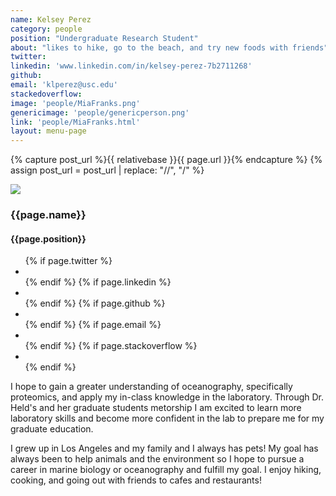 ```yaml
---
name: Kelsey Perez
category: people
position: "Undergraduate Research Student"
about: "likes to hike, go to the beach, and try new foods with friends"
twitter: 
linkedin: 'www.linkedin.com/in/kelsey-perez-7b2711268'
github:
email: 'klperez@usc.edu'
stackedoverflow: 
image: 'people/MiaFranks.png'
genericimage: 'people/genericperson.png'
link: 'people/MiaFranks.html'
layout: menu-page
---
```

<!-- No need to change anything here -->
{% capture post_url %}{{ relativebase }}{{ page.url }}{% endcapture %}
{% assign post_url = post_url | replace: "//", "/" %}

<div class="small-wrapper">
  <div class="about-container">
    <section class="about-header">
      <div class="author-image-container">
        <a href='{{ post_url}} '><img src='{{ relativebase }}/assets/img/{{ page.image }}'></a>
      </div>


<h3> {{page.name}}</h3>
<h4> {{page.position}} </h4>

<section class="about-body">
          <ul class="contact-list">
          {% if page.twitter %}
            <li class="twitter"><a class="twitter" href="https://twitter.com/{{page.twitter}}" target="_blank"><i class="fa fa-twitter"></i></a></li>
          {% endif %}
          {% if page.linkedin %}
            <li class="linkedin"><a class="linkedin" href="https://in.linkedin.com/in/{{page.linkedin}}" target="_blank"><i class="fa fa-linkedin"></i></a></li>
          {% endif %}
          {% if page.github %}
            <li class="github"><a class="github" href="https://github.com/{{page.github}}" target="_blank"><i class="fa fa-github"></i></a></li>
          {% endif %}
          {% if page.email %}
            <li class="email"><a class="email" href="mailto:{{page.email}}"><i class="fa fa-envelope-o"></i></a></li>
          {% endif %}
          {% if page.stackoverflow %}
          <li class="stackoverflow"><a class="stackoverflow" href="https://stackoverflow.com/users/{{page.stackoverflow}}" target="_blank">
            <i class="fa fa-stack-overflow" aria-hidden="true"></i></a></li>
          {% endif %}
          </ul>
          </section>

<!-- Fill in details below, as many paragraphs as you'd like -->
<p> I hope to gain a greater understanding of oceanography, specifically proteomics, and apply my in-class knowledge in the laboratory. Through Dr. Held's and her graduate students metorship I am excited to learn more laboratory skills and become more confident in the lab to prepare me for my graduate education. </p>
<p> I grew up in Los Angeles and my family and I always has pets! My goal has always been to help animals and the environment so I hope to pursue a career in marine biology or oceanography and fulfill my goal. I enjoy hiking, cooking, and going out with friends to cafes and restaurants! </p>

<!-- No need to change anything here -->
</section>
</div>
